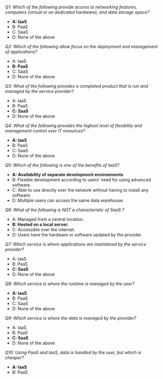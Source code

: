 _Q1: Which of the following provide access to networking features, computers (virtual or on dedicated hardware), and data storage space?_
* **A: IaaS**
* B: PaaS
* C: SaaS
* D: None of the above

_Q2: Which of the following allow focus on the deployment and management of applications?_
* A: IaaS
* **B: PaaS**
* C: SaaS
* D: None of the above

_Q3: What of the following provides a completed product that is run and managed by the service provider?_
* A: IaaS
* B: PaaS
* **C: SaaS**
* D: None of the above

_Q4: What of the following provides the highest level of flexibility and management control over IT resources?_
* **A: IaaS**
* B: PaaS
* C: SaaS
* D: None of the above

_Q5: Which of the following is one of the benefits of IaaS?_
* **A: Availability of separate development environments**
* B: Flexible development according to users’ need for using advanced software.
* C: Able to use directly over the network without having to install any software.
* D: Multiple users can access the same data warehouse.

_Q6: What of the following is NOT a characteristic of SaaS ?_
* A: Managed from a central location.
* **B: Hosted on a local server.**
* C: Accessible over the internet.
* D: Users have the hardware or software updated by the provider.

_Q7: Which service is where applications are maintained by the service provider?_
* A: IaaS
* B: PaaS
* **C: SaaS**
* D: None of the above

_Q8: Which service is where the runtime is managed by the user?_
* **A: IaaS**
* B: PaaS
* C: SaaS
* D: None of the above

_Q9: Which service is where the data is managed by the provider?_
* A: IaaS
* B: PaaS
* **C: SaaS**
* D: None of the above

_Q10: Using PaaS and IaaS, data is handled by the user, but which is cheaper?_
* **A: IaaS**
* B: PaaS
